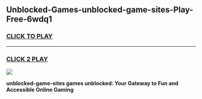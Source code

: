 
## Unblocked-Games-unblocked-game-sites-Play-Free-6wdq1
<h3>
<a href="https://premium76.site?title=unblocked-game-sites&ref=15A">CLICK TO PLAY</a></h3>
<hr>

<h3>
<a href="https://premium76.site?title=unblocked-game-sites&ref=15A">CLICK 2 PLAY</a>
  
</h3>

<a href="https://premium76.site?title=unblocked-game-sites&ref=15A"><img src="https://clearcache.store/games.png"></a>


**unblocked-game-sites games unblocked: Your Gateway to Fun and Accessible Online Gaming**
